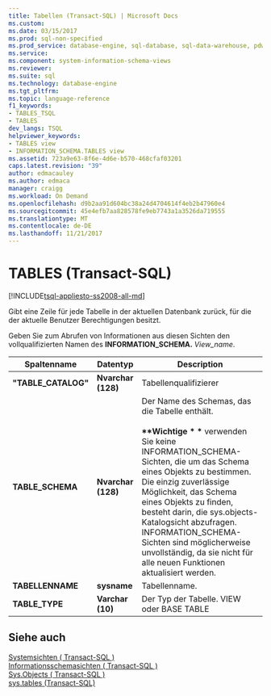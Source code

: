 ```yaml
---
title: Tabellen (Transact-SQL) | Microsoft Docs
ms.custom: 
ms.date: 03/15/2017
ms.prod: sql-non-specified
ms.prod_service: database-engine, sql-database, sql-data-warehouse, pdw
ms.service: 
ms.component: system-information-schema-views
ms.reviewer: 
ms.suite: sql
ms.technology: database-engine
ms.tgt_pltfrm: 
ms.topic: language-reference
f1_keywords:
- TABLES_TSQL
- TABLES
dev_langs: TSQL
helpviewer_keywords:
- TABLES view
- INFORMATION_SCHEMA.TABLES view
ms.assetid: 723a9e63-8f6e-4d6e-b570-468cfaf03201
caps.latest.revision: "39"
author: edmacauley
ms.author: edmaca
manager: craigg
ms.workload: On Demand
ms.openlocfilehash: d9b2aa91d604bc38a24d4704614f4eb2b47960e4
ms.sourcegitcommit: 45e4efb7aa828578fe9eb7743a1a3526da719555
ms.translationtype: MT
ms.contentlocale: de-DE
ms.lasthandoff: 11/21/2017
---
```

# <a name="tables-transact-sql"></a>TABLES (Transact-SQL)
[!INCLUDE[tsql-appliesto-ss2008-all-md](../../includes/tsql-appliesto-ss2008-all-md.md)]

  Gibt eine Zeile für jede Tabelle in der aktuellen Datenbank zurück, für die der aktuelle Benutzer Berechtigungen besitzt.  
  
 Geben Sie zum Abrufen von Informationen aus diesen Sichten den vollqualifizierten Namen des **INFORMATION_SCHEMA.** *View_name*.  
  
|Spaltenname|Datentyp|Description|  
|-----------------|---------------|-----------------|  
|**"TABLE_CATALOG"**|**Nvarchar (**128**)**|Tabellenqualifizierer|  
|**TABLE_SCHEMA**|**Nvarchar (**128**)**|Der Name des Schemas, das die Tabelle enthält.<br /><br /> **\*\*Wichtige \* \***  verwenden Sie keine INFORMATION_SCHEMA-Sichten, die um das Schema eines Objekts zu bestimmen. Die einzig zuverlässige Möglichkeit, das Schema eines Objekts zu finden, besteht darin, die sys.objects-Katalogsicht abzufragen. INFORMATION_SCHEMA-Sichten sind möglicherweise unvollständig, da sie nicht für alle neuen Funktionen aktualisiert werden.|  
|**TABELLENNAME**|**sysname**|Tabellenname.|  
|**TABLE_TYPE**|**Varchar (**10**)**|Der Typ der Tabelle. VIEW oder BASE TABLE|  
  
## <a name="see-also"></a>Siehe auch  
 [Systemsichten &#40; Transact-SQL &#41;](http://msdn.microsoft.com/library/35a6161d-7f43-4e00-bcd3-3091f2015e90)   
 [Informationsschemasichten &#40; Transact-SQL &#41;](~/relational-databases/system-information-schema-views/system-information-schema-views-transact-sql.md)   
 [Sys.Objects &#40; Transact-SQL &#41;](../../relational-databases/system-catalog-views/sys-objects-transact-sql.md)   
 [sys.tables &#40;Transact-SQL&#41;](../../relational-databases/system-catalog-views/sys-tables-transact-sql.md)  
  
  
